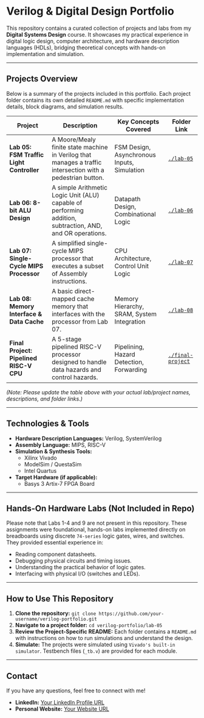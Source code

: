 # Verilog & Digital Design Portfolio

This repository contains a curated collection of projects and labs from my **Digital Systems Design** course. It showcases my practical experience in digital logic design, computer architecture, and hardware description languages (HDLs), bridging theoretical concepts with hands-on implementation and simulation.

---

## Projects Overview

Below is a summary of the projects included in this portfolio. Each project folder contains its own detailed `README.md` with specific implementation details, block diagrams, and simulation results.

| Project                                      | Description                                                                                             | Key Concepts Covered                        | Folder Link                         |
| -------------------------------------------- | ------------------------------------------------------------------------------------------------------- | ------------------------------------------- | ----------------------------------- |
| **Lab 05: FSM Traffic Light Controller**     | A Moore/Mealy finite state machine in Verilog that manages a traffic intersection with a pedestrian button. | FSM Design, Asynchronous Inputs, Simulation | [`./lab-05`](./lab-05)              |
| **Lab 06: 8-bit ALU Design**                 | A simple Arithmetic Logic Unit (ALU) capable of performing addition, subtraction, AND, and OR operations. | Datapath Design, Combinational Logic        | [`./lab-06`](./lab-06)              |
| **Lab 07: Single-Cycle MIPS Processor**      | A simplified single-cycle MIPS processor that executes a subset of Assembly instructions.                  | CPU Architecture, Control Unit Logic        | [`./lab-07`](./lab-07)              |
| **Lab 08: Memory Interface & Data Cache**    | A basic direct-mapped cache memory that interfaces with the processor from Lab 07.                      | Memory Hierarchy, SRAM, System Integration  | [`./lab-08`](./lab-08)              |
| **Final Project: Pipelined RISC-V CPU**      | A 5-stage pipelined RISC-V processor designed to handle data hazards and control hazards.                 | Pipelining, Hazard Detection, Forwarding    | [`./final-project`](./final-project) |

*(Note: Please update the table above with your actual lab/project names, descriptions, and folder links.)*

---

## Technologies & Tools

*   **Hardware Description Languages:** Verilog, SystemVerilog
*   **Assembly Language:** MIPS, RISC-V
*   **Simulation & Synthesis Tools:**
    *   Xilinx Vivado
    *   ModelSim / QuestaSim
    *   Intel Quartus
*   **Target Hardware (if applicable):**
    *   Basys 3 Artix-7 FPGA Board

---

## Hands-On Hardware Labs (Not Included in Repo)

Please note that Labs 1-4 and 9 are not present in this repository. These assignments were foundational, hands-on labs implemented directly on breadboards using discrete `74-series` logic gates, wires, and switches. They provided essential experience in:

- Reading component datasheets.
- Debugging physical circuits and timing issues.
- Understanding the practical behavior of logic gates.
- Interfacing with physical I/O (switches and LEDs).

---

## How to Use This Repository

1.  **Clone the repository:** `git clone https://github.com/your-username/verilog-portfolio.git`
2.  **Navigate to a project folder:** `cd verilog-portfolio/lab-05`
3.  **Review the Project-Specific README:** Each folder contains a `README.md` with instructions on how to run simulations and understand the design.
4.  **Simulate:** The projects were simulated using `Vivado's built-in simulator`. Testbench files (`_tb.v`) are provided for each module.

---

## Contact

If you have any questions, feel free to connect with me!

*   **LinkedIn:** [Your LinkedIn Profile URL](https://www.linkedin.com/in/your-username/)
*   **Personal Website:** [Your Website URL](https://your-website.com)
